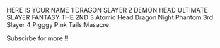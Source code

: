 HERE IS YOUR NAME
1 DRAGON SLAYER
2 DEMON HEAD ULTIMATE SLAYER FANTASY THE 2ND
3 Atomic Head Dragon Night Phantom 3rd Slayer 
4 Pigggy Pink Tails Masacre

Subscirbe for more !!